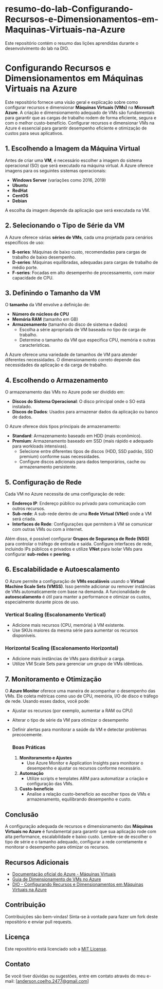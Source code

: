# resumo-do-lab-Configurando-Recursos-e-Dimensionamentos-em-Maquinas-Virtuais-na-Azure
Este repositório contém o resumo das lições aprendidas durante o desenvolvimento do lab na DIO.

# Configurando Recursos e Dimensionamentos em Máquinas Virtuais na Azure

Este repositório fornece uma visão geral e explicação sobre como configurar recursos e dimensionar **Máquinas Virtuais (VMs)** na **Microsoft Azure**. A criação e dimensionamento adequado de VMs são fundamentais para garantir que as cargas de trabalho rodem de forma eficiente, segura e com o melhor custo-benefício. Configurar recursos e dimensionar VMs na Azure é essencial para garantir desempenho eficiente e otimização de custos para seus aplicativos.

## 1. **Escolhendo a Imagem da Máquina Virtual**
Antes de criar uma **VM**, é necessário escolher a imagem do sistema operacional (SO) que será executado na máquina virtual. A Azure oferece imagens para os seguintes sistemas operacionais:
- **Windows Server** (variações como 2016, 2019)
- **Ubuntu**
- **RedHat**
- **CentOS**
- **Debian**

A escolha da imagem depende da aplicação que será executada na VM.


## 2. **Selecionando o Tipo de Série da VM**
A Azure oferece várias **séries de VMs**, cada uma projetada para cenários específicos de uso:
- **B-series**: Máquinas de baixo custo, recomendadas para cargas de trabalho de baixo desempenho.
- **D-series**: Máquinas equilibradas, adequadas para cargas de trabalho de médio porte.
- **F-series**: Focadas em alto desempenho de processamento, com maior capacidade de CPU.


## 3. **Definindo o Tamanho da VM**
O **tamanho** da VM envolve a definição de:
- **Número de núcleos de CPU**
- **Memória RAM** (tamanho em GB)
- **Armazenamento** (tamanho do disco de sistema e dados)
  - Escolha a série apropriada de VM baseada no tipo de carga de trabalho.
  - Determine o tamanho da VM que especifica CPU, memória e outras características.

A Azure oferece uma variedade de tamanhos de VM para atender diferentes necessidades. O dimensionamento correto depende das necessidades da aplicação e da carga de trabalho.


## 4. **Escolhendo o Armazenamento**
O armazenamento das VMs no Azure pode ser dividido em:
- **Discos do Sistema Operacional**: O disco principal onde o SO está instalado.
- **Discos de Dados**: Usados para armazenar dados da aplicação ou banco de dados.

O Azure oferece dois tipos principais de armazenamento:
- **Standard**: Armazenamento baseado em HDD (mais econômico).
- **Premium**: Armazenamento baseado em SSD (mais rápido e adequado para workloads intensivas).
  - Selecione entre diferentes tipos de discos (HDD, SSD padrão, SSD premium) conforme suas necessidades.
  - Configure discos adicionais para dados temporários, cache ou armazenamento persistente.


## 5. **Configuração de Rede**
Cada VM no Azure necessita de uma configuração de rede:
- **Endereço IP**: Endereço público ou privado para comunicação com outros recursos.
- **Sub-rede**: A sub-rede dentro de uma **Rede Virtual (VNet)** onde a VM será criada.
- **Interfaces de Rede**: Configurações que permitem à VM se comunicar com outras VMs ou com a internet.

Além disso, é possível configurar **Grupos de Segurança de Rede (NSG)** para controlar o tráfego de entrada e saída. Configure interfaces de rede, incluindo IPs públicos e privados e utilize **VNet** para isolar VMs para configurar **sub-redes** e **peering**.


## 6. **Escalabilidade e Autoescalamento**
O Azure permite a configuração de **VMs escaláveis** usando o **Virtual Machine Scale Sets (VMSS)**. Isso permite adicionar ou remover instâncias de VMs automaticamente com base na demanda. A funcionalidade de **autoescalamento** é útil para manter a performance e otimizar os custos, especialmente durante picos de uso.

### Vertical Scaling (Escalonamento Vertical)
- Adicione mais recursos (CPU, memória) à VM existente.
- Use SKUs maiores da mesma série para aumentar os recursos disponíveis.

### Horizontal Scaling (Escalonamento Horizontal)
- Adicione mais instâncias de VMs para distribuir a carga.
- Utilize VM Scale Sets para gerenciar um grupo de VMs idênticas.


## 7. **Monitoramento e Otimização**
O **Azure Monitor** oferece uma maneira de acompanhar o desempenho das VMs. Ele coleta métricas como uso de CPU, memória, I/O de disco e tráfego de rede. Usando esses dados, você pode:
- Ajustar os recursos (por exemplo, aumentar a RAM ou CPU)
- Alterar o tipo de série da VM para otimizar o desempenho
- Definir alertas para monitorar a saúde da VM e detectar problemas precocemente.

  ### Boas Práticas
   1. **Monitoramento e Ajustes**
      - Use Azure Monitor e Application Insights para monitorar o desempenho e ajustar os recursos conforme necessário.
   2. **Automação**
      - Utilize scripts e templates ARM para automatizar a criação e configuração das VMs.
   3. **Custo-benefício**
      - Analise a relação custo-benefício ao escolher tipos de VMs e armazenamento, equilibrando desempenho e custo.

## Conclusão
A configuração adequada de recursos e dimensionamento das **Máquinas Virtuais no Azure** é fundamental para garantir que sua aplicação rode com alta performance, escalabilidade e baixo custo. Lembre-se de escolher o tipo de série e o tamanho adequado, configurar a rede corretamente e monitorar o desempenho para otimizar os recursos.

## Recursos Adicionais
- [Documentação oficial do Azure - Máquinas Virtuais](https://learn.microsoft.com/en-us/azure/virtual-machines/)
- [Guia de Dimensionamento de VMs no Azure](https://learn.microsoft.com/en-us/azure/virtual-machines/sizes)
- [DIO - Configurando Recursos e Dimensionamentos em Máquinas Virtuais na Azure](https://web.dio.me/project/computacao-e-rede-laboratorio/learning/85b45fef-7863-4c43-a211-a1c4342f9cda?back=/track/microsoft-azure-essentials&tab=undefined&moduleId=undefined)

## Contribuição

Contribuições são bem-vindas! Sinta-se à vontade para fazer um fork deste repositório e enviar pull requests.

## Licença

Este repositório está licenciado sob a [MIT License](LICENSE).

## Contato

Se você tiver dúvidas ou sugestões, entre em contato através do meu e-mail: [anderson.coelho.2477@gmail.com]
